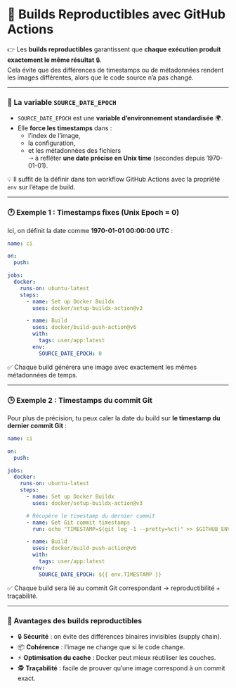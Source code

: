 # 🔄 Builds Reproductibles avec GitHub Actions

👉 Les **builds reproductibles** garantissent que **chaque exécution produit exactement le même résultat** 🔒.\
Cela évite que des différences de timestamps ou de métadonnées rendent les images différentes, alors que le code source n’a pas changé.

***

### 📌 La variable `SOURCE_DATE_EPOCH`

* `SOURCE_DATE_EPOCH` est une **variable d’environnement standardisée** 🌍.
* Elle **force les timestamps** dans :
  * l’index de l’image,
  * la configuration,
  * et les métadonnées des fichiers\
    ➝ à refléter **une date précise en Unix time** (secondes depuis 1970-01-01).

💡 Il suffit de la définir dans ton workflow GitHub Actions avec la propriété `env` sur l’étape de build.

***

### 🕐 Exemple 1 : Timestamps fixes (Unix Epoch = 0)

Ici, on définit la date comme **1970-01-01 00:00:00 UTC** :

```yaml
name: ci

on:
  push:

jobs:
  docker:
    runs-on: ubuntu-latest
    steps:
      - name: Set up Docker Buildx
        uses: docker/setup-buildx-action@v3

      - name: Build
        uses: docker/build-push-action@v6
        with:
          tags: user/app:latest
        env:
          SOURCE_DATE_EPOCH: 0
```

✅ Chaque build générera une image avec exactement les mêmes métadonnées de temps.

***

### 🕒 Exemple 2 : Timestamps du commit Git

Pour plus de précision, tu peux caler la date du build sur **le timestamp du dernier commit Git** :

```yaml
name: ci

on:
  push:

jobs:
  docker:
    runs-on: ubuntu-latest
    steps:
      - name: Set up Docker Buildx
        uses: docker/setup-buildx-action@v3

      # Récupère le timestamp du dernier commit
      - name: Get Git commit timestamps
        run: echo "TIMESTAMP=$(git log -1 --pretty=%ct)" >> $GITHUB_ENV

      - name: Build
        uses: docker/build-push-action@v6
        with:
          tags: user/app:latest
        env:
          SOURCE_DATE_EPOCH: ${{ env.TIMESTAMP }}
```

✅ Chaque build sera lié au commit Git correspondant → reproductibilité + traçabilité.

***

### 🎯 Avantages des builds reproductibles

* 🔒 **Sécurité** : on évite des différences binaires invisibles (supply chain).
* 📦 **Cohérence** : l’image ne change que si le code change.
* ⚡ **Optimisation du cache** : Docker peut mieux réutiliser les couches.
* 🕵️ **Traçabilité** : facile de prouver qu’une image correspond à un commit exact.

